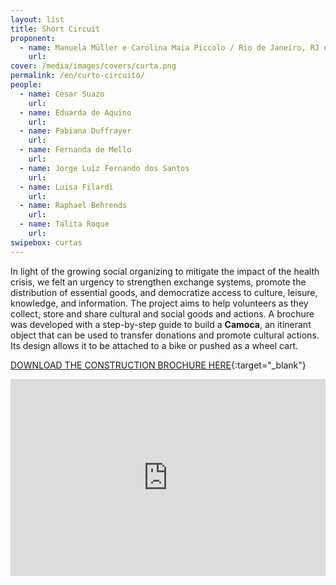 ```yaml
---
layout: list
title: Short Circuit
proponent:
  - name: Manuela Müller e Carolina Maia Piccolo / Rio de Janeiro, RJ e Lisboa, PT
    url: 
cover: /media/images/covers/curta.png
permalink: /en/curto-circuito/
people:
  - name: Cesar Suazo
    url: 
  - name: Eduarda de Aquino
    url: 
  - name: Fabiana Duffrayer
    url: 
  - name: Fernanda de Mello
    url: 
  - name: Jorge Luiz Fernando dos Santos
    url: 
  - name: Luisa Filardi
    url: 
  - name: Raphael Behrends
    url: 
  - name: Talita Roque
    url:
swipebox: curtas
---
```



In light of the growing social organizing to mitigate the impact of the health crisis, we felt an urgency to strengthen exchange systems, promote the distribution of essential goods, and democratize access to culture, leisure, knowledge, and information. The project aims to help volunteers as they collect, store and share cultural and social goods and actions. A brochure was developed with a step-by-step guide to build a **Camoca**, an itinerant object that can be used to transfer donations and promote cultural actions. Its design allows it to be attached to a bike or pushed as a wheel cart.

[DOWNLOAD THE CONSTRUCTION BROCHURE HERE](/3ed/media/docs/Cartilha_Curta_Circuito.pdf){:target="_blank"}

 <iframe width="100%" height="315" src="https://www.youtube.com/embed/-8lmPlOnoQQ" frameborder="0" allow="accelerometer; autoplay; encrypted-media; gyroscope; picture-in-picture" allowfullscreen></iframe>
